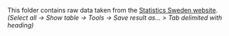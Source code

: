 This folder contains raw data taken from the [Statistics Sweden website](https://www.statistikdatabasen.scb.se/pxweb/en/ssd/START__BE__BE0101__BE0101I/Medellivsl/).<br>
<i>(Select all → Show table → Tools → Save result as… > Tab delimited with heading)</i>